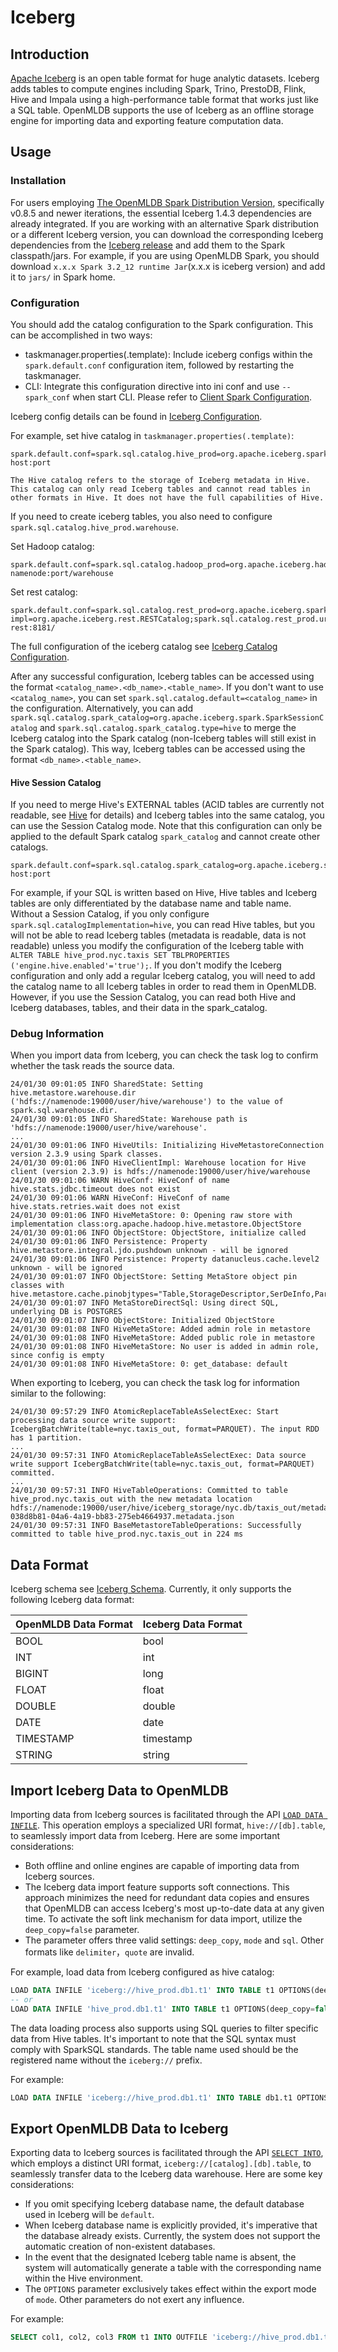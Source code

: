 # Iceberg

## Introduction

[Apache Iceberg](https://iceberg.apache.org/) is an open table format for huge analytic datasets. Iceberg adds tables to compute engines including Spark, Trino, PrestoDB, Flink, Hive and Impala using a high-performance table format that works just like a SQL table. OpenMLDB supports the use of Iceberg as an offline storage engine for importing data and exporting feature computation data.

## Usage

### Installation

For users employing [The OpenMLDB Spark Distribution Version](../../tutorial/openmldbspark_distribution.md), specifically v0.8.5 and newer iterations, the essential Iceberg 1.4.3 dependencies are already integrated. If you are working with an alternative Spark distribution or a different Iceberg version, you can download the corresponding Iceberg dependencies from the [Iceberg release](https://iceberg.apache.org/releases/) and add them to the Spark classpath/jars. For example, if you are using OpenMLDB Spark, you should download `x.x.x Spark 3.2_12 runtime Jar`(x.x.x is iceberg version) and add it to `jars/` in Spark home.

### Configuration

You should add the catalog configuration to the Spark configuration. This can be accomplished in two ways:

- taskmanager.properties(.template): Include iceberg configs within the `spark.default.conf` configuration item, followed by restarting the taskmanager.
- CLI: Integrate this configuration directive into ini conf and use `--spark_conf` when start CLI. Please refer to [Client Spark Configuration](../../reference/client_config/client_spark_config.md).

Iceberg config details can be found in [Iceberg Configuration](https://iceberg.apache.org/docs/latest/spark-configuration/).

For example, set hive catalog in `taskmanager.properties(.template)`:

```properties
spark.default.conf=spark.sql.catalog.hive_prod=org.apache.iceberg.spark.SparkCatalog;spark.sql.catalog.hive_prod.type=hive;spark.sql.catalog.hive_prod.uri=thrift://metastore-host:port
```

```{warning}
The Hive catalog refers to the storage of Iceberg metadata in Hive. This catalog can only read Iceberg tables and cannot read tables in other formats in Hive. It does not have the full capabilities of Hive.
```

If you need to create iceberg tables, you also need to configure `spark.sql.catalog.hive_prod.warehouse`.

Set Hadoop catalog:

```properties
spark.default.conf=spark.sql.catalog.hadoop_prod=org.apache.iceberg.hadoop.HadoopCatalog;spark.sql.catalog.hadoop_prod.type=hadoop;spark.sql.catalog.hadoop_prod.warehouse=hdfs://hadoop-namenode:port/warehouse
```

Set rest catalog:

```properties
spark.default.conf=spark.sql.catalog.rest_prod=org.apache.iceberg.spark.SparkCatalog;spark.sql.catalog.rest_prod.catalog-impl=org.apache.iceberg.rest.RESTCatalog;spark.sql.catalog.rest_prod.uri=http://iceberg-rest:8181/
```

The full configuration of the iceberg catalog see [Iceberg Catalog Configuration](https://iceberg.apache.org/docs/latest/spark-configuration/).

After any successful configuration, Iceberg tables can be accessed using the format `<catalog_name>.<db_name>.<table_name>`. If you don't want to use `<catalog_name>`, you can set `spark.sql.catalog.default=<catalog_name>` in the configuration. Alternatively, you can add `spark.sql.catalog.spark_catalog=org.apache.iceberg.spark.SparkSessionCatalog` and `spark.sql.catalog.spark_catalog.type=hive` to merge the Iceberg catalog into the Spark catalog (non-Iceberg tables will still exist in the Spark catalog). This way, Iceberg tables can be accessed using the format `<db_name>.<table_name>`.

#### Hive Session Catalog

If you need to merge Hive's EXTERNAL tables (ACID tables are currently not readable, see [Hive](./hive.md) for details) and Iceberg tables into the same catalog, you can use the Session Catalog mode. Note that this configuration can only be applied to the default Spark catalog `spark_catalog` and cannot create other catalogs.

```properties
spark.default.conf=spark.sql.catalog.spark_catalog=org.apache.iceberg.spark.SparkSessionCatalog;spark.sql.catalog.spark_catalog.type=hive;spark.sql.catalog.spark_catalog.uri=thrift://metastore-host:port
```

For example, if your SQL is written based on Hive, Hive tables and Iceberg tables are only differentiated by the database name and table name. Without a Session Catalog, if you only configure `spark.sql.catalogImplementation=hive`, you can read Hive tables, but you will not be able to read Iceberg tables (metadata is readable, data is not readable) unless you modify the configuration of the Iceberg table with `ALTER TABLE hive_prod.nyc.taxis SET TBLPROPERTIES ('engine.hive.enabled'='true');`. If you don't modify the Iceberg configuration and only add a regular Iceberg catalog, you will need to add the catalog name to all Iceberg tables in order to read them in OpenMLDB. However, if you use the Session Catalog, you can read both Hive and Iceberg databases, tables, and their data in the spark_catalog.

### Debug Information

When you import data from Iceberg, you can check the task log to confirm whether the task reads the source data.

```log
24/01/30 09:01:05 INFO SharedState: Setting hive.metastore.warehouse.dir ('hdfs://namenode:19000/user/hive/warehouse') to the value of spark.sql.warehouse.dir.
24/01/30 09:01:05 INFO SharedState: Warehouse path is 'hdfs://namenode:19000/user/hive/warehouse'.
...
24/01/30 09:01:06 INFO HiveUtils: Initializing HiveMetastoreConnection version 2.3.9 using Spark classes.
24/01/30 09:01:06 INFO HiveClientImpl: Warehouse location for Hive client (version 2.3.9) is hdfs://namenode:19000/user/hive/warehouse
24/01/30 09:01:06 WARN HiveConf: HiveConf of name hive.stats.jdbc.timeout does not exist
24/01/30 09:01:06 WARN HiveConf: HiveConf of name hive.stats.retries.wait does not exist
24/01/30 09:01:06 INFO HiveMetaStore: 0: Opening raw store with implementation class:org.apache.hadoop.hive.metastore.ObjectStore
24/01/30 09:01:06 INFO ObjectStore: ObjectStore, initialize called
24/01/30 09:01:06 INFO Persistence: Property hive.metastore.integral.jdo.pushdown unknown - will be ignored
24/01/30 09:01:06 INFO Persistence: Property datanucleus.cache.level2 unknown - will be ignored
24/01/30 09:01:07 INFO ObjectStore: Setting MetaStore object pin classes with hive.metastore.cache.pinobjtypes="Table,StorageDescriptor,SerDeInfo,Partition,Database,Type,FieldSchema,Order"
24/01/30 09:01:07 INFO MetaStoreDirectSql: Using direct SQL, underlying DB is POSTGRES
24/01/30 09:01:07 INFO ObjectStore: Initialized ObjectStore
24/01/30 09:01:08 INFO HiveMetaStore: Added admin role in metastore
24/01/30 09:01:08 INFO HiveMetaStore: Added public role in metastore
24/01/30 09:01:08 INFO HiveMetaStore: No user is added in admin role, since config is empty
24/01/30 09:01:08 INFO HiveMetaStore: 0: get_database: default
```

When exporting to Iceberg, you can check the task log for information similar to the following:

```log
24/01/30 09:57:29 INFO AtomicReplaceTableAsSelectExec: Start processing data source write support: IcebergBatchWrite(table=nyc.taxis_out, format=PARQUET). The input RDD has 1 partition.
...
24/01/30 09:57:31 INFO AtomicReplaceTableAsSelectExec: Data source write support IcebergBatchWrite(table=nyc.taxis_out, format=PARQUET) committed.
...
24/01/30 09:57:31 INFO HiveTableOperations: Committed to table hive_prod.nyc.taxis_out with the new metadata location hdfs://namenode:19000/user/hive/iceberg_storage/nyc.db/taxis_out/metadata/00001-038d8b81-04a6-4a19-bb83-275eb4664937.metadata.json
24/01/30 09:57:31 INFO BaseMetastoreTableOperations: Successfully committed to table hive_prod.nyc.taxis_out in 224 ms
```

## Data Format

Iceberg schema see [Iceberg Schema](https://iceberg.apache.org/spec/#schema). Currently, it only supports the following Iceberg data format:

| OpenMLDB Data Format | Iceberg Data Format |
| -------------------- | ------------------- |
| BOOL                 | bool                |
| INT                  | int                 |
| BIGINT               | long                |
| FLOAT                | float               |
| DOUBLE               | double              |
| DATE                 | date                |
| TIMESTAMP            | timestamp           |
| STRING               | string              |

## Import Iceberg Data to OpenMLDB

Importing data from Iceberg sources is facilitated through the API [`LOAD DATA INFILE`](../../openmldb_sql/dml/LOAD_DATA_STATEMENT.md). This operation employs a specialized URI format, `hive://[db].table`, to seamlessly import data from Iceberg. Here are some important considerations:

- Both offline and online engines are capable of importing data from Iceberg sources.
- The Iceberg data import feature supports soft connections. This approach minimizes the need for redundant data copies and ensures that OpenMLDB can access Iceberg's most up-to-date data at any given time. To activate the soft link mechanism for data import, utilize the `deep_copy=false` parameter.
- The parameter offers three valid settings: `deep_copy`, `mode` and `sql`. Other formats like `delimiter`，`quote` are invalid.

For example, load data from Iceberg configured as hive catalog:

```sql
LOAD DATA INFILE 'iceberg://hive_prod.db1.t1' INTO TABLE t1 OPTIONS(deep_copy=false);
-- or
LOAD DATA INFILE 'hive_prod.db1.t1' INTO TABLE t1 OPTIONS(deep_copy=false, format='iceberg');
```

The data loading process also supports using SQL queries to filter specific data from Hive tables. It's important to note that the SQL syntax must comply with SparkSQL standards. The table name used should be the registered name without the `iceberg://` prefix.

For example:

```sql
LOAD DATA INFILE 'iceberg://hive_prod.db1.t1' INTO TABLE db1.t1 OPTIONS(deep_copy=true, sql='SELECT * FROM hive_prod.db1.t1 where key=\"foo\"')
```

## Export OpenMLDB Data to Iceberg

Exporting data to Iceberg sources is facilitated through the API [`SELECT INTO`](../../openmldb_sql/dql/SELECT_INTO_STATEMENT.md), which employs a distinct URI format, `iceberg://[catalog].[db].table`, to seamlessly transfer data to the Iceberg data warehouse. Here are some key considerations:

- If you omit specifying Iceberg database name, the default database used in Iceberg will be `default`.
- When Iceberg database name is explicitly provided, it's imperative that the database already exists. Currently, the system does not support the automatic creation of non-existent databases.
- In the event that the designated Iceberg table name is absent, the system will automatically generate a table with the corresponding name within the Hive environment.
- The `OPTIONS` parameter exclusively takes effect within the export mode of `mode`. Other parameters do not exert any influence.

For example:

```sql
SELECT col1, col2, col3 FROM t1 INTO OUTFILE 'iceberg://hive_prod.db1.t1';
```
